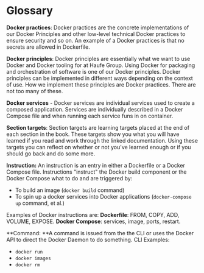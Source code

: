 # Glossary

**Docker practices**: Docker practices are the concrete implementations of our Docker Principles and other low-level technical Docker practices to ensure security and so on. An example of a Docker practices is that no secrets are allowed in Dockerfile.

**Docker principles**: Docker principles are essentially what we want to use Docker and Docker tooling for at Haufe Group. Using Docker for packaging and orchestration of software is one of our Docker principles. Docker principles can be implemented in different ways depending on the context of use. How we implement these principles are Docker practices. There are not too many of these.

**Docker services** - Docker services are individual services used to create a composed application. Services are individually described in a Docker Compose file and when running each service funs in on container.

**Section targets**: Section targets are learning targets placed at the end of each section in the book. These targets show you what you will have learned if you read and work through the linked documentation. Using these targets you can reflect on whether or not you've learned enough or if you should go back and do some more.

**Instruction:** An instruction is an entry in either a Dockerfile or a Docker Compose file. Instructions "instruct" the Docker build component or the Docker Compose what to do and are triggered by:

* To build an image \(`docker build` command\)
* To spin up a docker services into Docker applications \(`docker-compose up` command, et al.\)

Examples of Docker instructions are: **Dockerfile**: FROM, COPY, ADD, VOLUME, EXPOSE. **Docker Compose**: services, image, ports, restart.

**Command: **A command is issued from the the CLI or uses the Docker API to direct the Docker Daemon to do something. CLI Examples:

* `docker run`
* `docker images`
* `docker rm`



